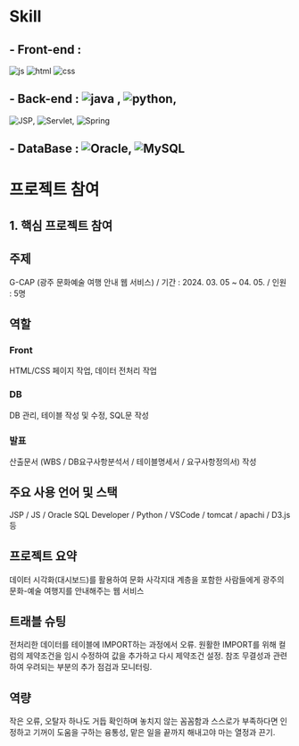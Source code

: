 
# Skill

## - Front-end :
![js](https://img.shields.io/badge/JavaScript-F7DF1E?style=for-the-badge&logo=JavaScript&logoColor=white) ![html](https://img.shields.io/badge/HTML-239120?style=for-the-badge&logo=html5&logoColor=white) ![css](https://img.shields.io/badge/CSS-239120?&style=for-the-badge&logo=css3&logoColor=white)
## - Back-end : ![java](https://img.shields.io/badge/Java-ED8B00?style=for-the-badge&logo=openjdk&logoColor=white) , ![python](https://img.shields.io/badge/Python-3776AB?style=for-the-badge&logo=python&logoColor=white),
![JSP](https://img.shields.io/badge/JSS-F7DF1E?style=for-the-badge&logo=JSS&logoColor=white), ![Servlet](https://img.shields.io/badge/Svelte-4A4A55?style=for-the-badge&logo=svelte&logoColor=FF3E00),
![Spring](https://img.shields.io/badge/Spring-6DB33F?style=for-the-badge&logo=spring&logoColor=white)
## - DataBase : ![Oracle](https://img.shields.io/badge/Oracle-F80000?style=for-the-badge&logo=oracle&logoColor=white), ![MySQL](https://img.shields.io/badge/MySQL-00000F?style=for-the-badge&logo=mysql&logoColor=white)
  
# 프로젝트 참여
## 1. 핵심 프로젝트 참여
## 주제 
G-CAP (광주 문화예술 여행 안내 웹 서비스) / 기간 : 2024. 03. 05 ~ 04. 05. / 인원 : 5명
## 역할 
### Front
HTML/CSS 페이지 작업, 데이터 전처리 작업 
### DB
DB 관리, 테이블 작성 및 수정, SQL문 작성
### 발표
산출문서 (WBS / DB요구사항분석서 / 테이블명세서 / 요구사항정의서) 작성
## 주요 사용 언어 및 스택 
JSP / JS / Oracle SQL Developer / Python / VSCode / tomcat / apachi / D3.js 등
## 프로젝트 요약 
데이터 시각화(대시보드)를 활용하여 문화 사각지대 계층을 포함한 사람들에게 광주의 문화-예술 여행지를 안내해주는 웹 서비스
## 트래블 슈팅
전처리한 데이터를 테이블에 IMPORT하는 과정에서 오류. 원활한 IMPORT를 위해 컬럼의 제약조건을 임시 수정하여 값을 추가하고 다시 제약조건 설정. 참조 무결성과 관련하여 우려되는 부분의 추가 점검과 모니터링.
## 역량
작은 오류, 오탈자 하나도 거듭 확인하며 놓치지 않는 꼼꼼함과 스스로가 부족하다면 인정하고 기꺼이 도움을 구하는 융통성, 맡은 일을 끝까지 해내고야 마는 열정과 끈기.


